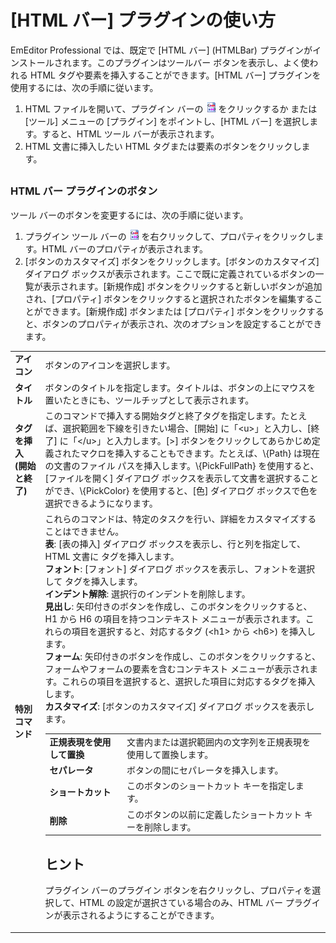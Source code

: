 # \[HTML バー\] プラグインの使い方

EmEditor Professional では、既定で \[HTML バー\] (HTMLBar) プラグインがインストールされます。このプラグインはツールバー ボタンを表示し、よく使われる HTML タグや要素を挿入することができます。\[HTML バー\] プラグインを使用するには、次の手順に従います。

1. HTML ファイルを開いて、プラグイン バーの ![](../../images/htmlbar.gif) をクリックするか または \[ツール\] メニューの \[プラグイン\] をポイントし、\[HTML バー\] を選択します。すると、HTML ツール バーが表示されます。
2. HTML 文書に挿入したい HTML タグまたは要素のボタンをクリックします。

## 

### HTML バー プラグインのボタン

ツール バーのボタンを変更するには、次の手順に従います。

1. プラグイン ツール バーの ![](../../images/htmlbar.gif) を右クリックして、プロパティをクリックします。HTML バーのプロパティが表示されます。
2. \[ボタンのカスタマイズ\] ボタンをクリックします。\[ボタンのカスタマイズ\] ダイアログ ボックスが表示されます。ここで既に定義されているボタンの一覧が表示されます。\[新規作成\] ボタンをクリックすると新しいボタンが追加され、\[プロパティ\] ボタンをクリックすると選択されたボタンを編集することができます。\[新規作成\] ボタンまたは \[プロパティ\] ボタンをクリックすると、ボタンのプロパティが表示され、次のオプションを設定することができます。

|     |     |
| --- | --- |
| **アイコン** | ボタンのアイコンを選択します。 |
| **タイトル** | ボタンのタイトルを指定します。タイトルは、ボタンの上にマウスを置いたときにも、ツールチップとして表示されます。 |
| **タグを挿入 (開始と終了)** | このコマンドで挿入する開始タグと終了タグを指定します。たとえば、選択範囲を下線を引きたい場合、\[開始\] に「\<u\>」と入力し、\[終了\] に「\<\/u\>」と入力します。\[>\] ボタンをクリックしてあらかじめ定義されたマクロを挿入することもできます。たとえば、\\{Path} は現在の文書のファイル パスを挿入します。\\{PickFullPath} を使用すると、\[ファイルを開く\] ダイアログ ボックスを表示して文書を選択することができ、\\{PickColor} を使用すると、\[色\] ダイアログ ボックスで色を選択できるようになります。 |
| **特別コマンド** | これらのコマンドは、特定のタスクを行い、詳細をカスタマイズすることはできません。<br>**表**: \[表の挿入\] ダイアログ ボックスを表示し、行と列を指定して、HTML 文書に <table> タグを挿入します。<br>**フォント**: \[フォント\] ダイアログ ボックスを表示し、フォントを選択して <font> タグを挿入します。<br>**インデント解除**: 選択行のインデントを削除します。<br>**見出し**: 矢印付きのボタンを作成し、このボタンをクリックすると、H1 から H6 の項目を持つコンテキスト メニューが表示されます。これらの項目を選択すると、対応するタグ (\<h1\> から \<h6\>) を挿入します。<br>**フォーム**: 矢印付きのボタンを作成し、このボタンをクリックすると、フォームやフォームの要素を含むコンテキスト メニューが表示されます。これらの項目を選択すると、選択した項目に対応するタグを挿入します。<br>**カスタマイズ**: \[ボタンのカスタマイズ\] ダイアログ ボックスを表示します。 |
| **正規表現を使用して置換** | 文書内または選択範囲内の文字列を正規表現を使用して置換します。 |
| **セパレータ** | ボタンの間にセパレータを挿入します。 |
| **ショートカット** | このボタンのショートカット キーを指定します。 |
| **削除** | このボタンの以前に定義したショートカット キーを削除します。 |

## ヒント

プラグイン バーのプラグイン ボタンを右クリックし、プロパティを選択して、HTML の設定が選択さている場合のみ、HTML バー プラグインが表示されるようにすることができます。
